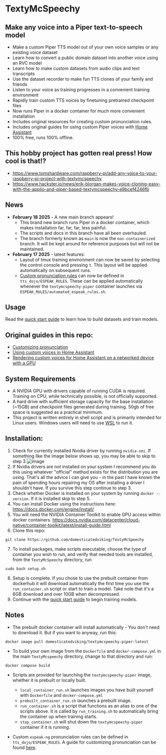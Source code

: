 # TextyMcSpeechy

## Make any voice into a Piper text-to-speech model 
- Make a custom Piper TTS model out of your own voice samples or any existing voice dataset
- Learn how to convert a public domain dataset into another voice using an RVC model
- Learn how to make custom datasets from audio clips and text transcripts
- Use the dataset recorder to make fun TTS clones of your family and friends
- Listen to your voice as training progresses in a convenient training environment 
- Rapidly train custom TTS voices by finetuning pretrained checkpoint files
- Now runs Piper in a docker container for much more convenient installation
- Includes original resources for creating custom pronunciation rules.
- Includes original guides for using custom Piper voices with [Home Assistant](https://www.home-assistant.io/)
- 100% free, runs 100% offline.
  
## This hobby project has gotten real press!  How cool is that!?
- https://www.tomshardware.com/raspberry-pi/add-any-voice-to-your-raspberry-pi-project-with-textymcspeechy
- https://www.hackster.io/news/erik-bjorgan-makes-voice-cloning-easy-with-the-applio-and-piper-based-textymcspeechy-e9bcef4246fb

## News
- **February 18 2025** - A new main branch appears!
    - This brand new branch runs Piper in a docker container, which makes installation far, far, far, less painful.
    - The scripts and docs in this branch have all been overhauled.
    - The branch formerly known as `main` is now the `non-containerized` branch.  It will be kept around for reference purposes but will not be maintained.
- **February 17 2025** - latest features:
    - Layout of tmux training environment can now be saved by selecting the control console and pressing `t`.  This layout will be applied automatically on subsequent runs.
    - [Custom pronunciation rules]((tts_dojo/ESPEAK_RULES/README_custom_pronunciation.md)) can now be defined in `tts_dojo/ESPEAK_RULES`.  These can be applied automatically whenever the `textymcspeechy-piper` container launches via `ESPEAK_RULES/automated_espeak_rules.sh`.

## Usage

Read the [quick start guide](quick_start_guide.md) to learn how to build datasets and train models.

## Original guides in this repo:
 - [Customizing pronunciation](tts_dojo/ESPEAK_RULES/README_custom_pronunciation.md)
 - [Using custom voices in Home Assistant](docs/using_custom_voices_in_home_assistant_os.md)
 - [Rendering custom voices for Home Assistant on a networked device with a GPU](docs/running_custom_piper_voices_on_GPU.md)
 
## System Requirements
 - A NVIDIA GPU with drivers capable of running CUDA is required. Training on CPU, while technically possible, is not officially supported.
 - A hard drive with sufficient storage capacity for the base installation (~15GB) and checkpoint files generated during training.  50gb of free space is suggested as a practical minimum.
 - This project is written entirely in shell script and is primarily intended for Linux users.   Windows users will need to use [WSL](https://learn.microsoft.com/en-us/windows/wsl/install) to run it.

## Installation:
1.  Check for currently installed Nvidia driver by running `nvidia-smi`.  If something like the image below shows up, you may be able to skip to step 3
![image](https://github.com/user-attachments/assets/d8d9c650-971c-427b-952e-8774f520f9e0)
2.  If Nvidia drivers are not installed on your system I recommend you do this using whatever "official" method exists for the distribution you are using.  That's all the advice I can give you - in the past I have known the pain of spending hours repairing my OS after installing a driver I shouldn't have.  If you survive this step continue to step 3.
3.  Check whether Docker is installed on your system by running `docker --version`.  If it is installed skip to step 5.
4.  You can install Docker using the instructions here: https://docs.docker.com/engine/install/
5.  You will need the NVIDIA Container Toolkit to enable GPU access within docker containers.  https://docs.nvidia.com/datacenter/cloud-native/container-toolkit/latest/install-guide.html
6.  Clone this repo: 
```
git clone https://github.com/domesticatedviking/TextyMcSpeechy
```
7.  To install packages, make scripts executable, choose the type of container you wish to run, and verify that needed tools are installed, from the `TextyMcSpeechy` directory, run
```
sudo bash setup.sh
```
8. Setup is complete.  If you chose to use the prebuilt container from dockerhub it will download automatically the first time you use the `run_container.sh` script or start to train a model. Take note that it's a 6GB download and over 10GB when decompressed.
9. Continue with the [quick start guide](quick_start_guide.md) to begin training models.




## Notes

- The prebuilt docker container will install automatically - You don't need to download it.  But if you want to anyway, run this:
```
docker image pull domesticatedviking/textymcspeechy-piper:latest
```
- To build your own image from the `Dockerfile` and `docker-compose.yml` in the main `TextyMcspeechy` directory, change to that directory and run:
```
docker compose build
```
 - Scripts are provided for launching the `textymcspeechy-piper` image, whether it is prebuilt or locally built.
    - `local_container_run.sh` launches images you have built yourself with `Dockerfile` and `docker-compose.yml`
    - `prebuilt_container_run.sh` launches a prebuilt image.
    - `run_container.sh` is a script that functions as an alias to one of the scripts above.  It is called by `run_training.sh` to automatically bring the container up when training starts.
    - `stop_container.sh` will shut down the `textymcspeechy-piper` container if it is running.

 - Custom `espeak-ng` pronunciation rules can be defined in `tts_dojo/ESPEAK_RULES`.  A guide for customizing pronunciation can be found [here](tts_dojo/ESPEAK_RULES/README_custom_pronunciation.md).

